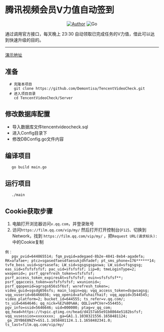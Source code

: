 # 腾讯视频会员V力值自动签到

<p align="center">
    <a href="https://github.com/Demontisa"><img alt="Author" src="https://img.shields.io/badge/author-Demontisa-blueviolet"/></a>
    <img alt="Go" src="https://img.shields.io/badge/code-Go-success"/>
</p>
通过调用官方接口，每天晚上 23:30 自动领取已完成任务的V力值，借此可以达到快速升级的目的。

------
 [演示地址](https://tcvideo.xiyan.it/)
 
## 准备
```shell
  # 克隆本项目
    git clone https://github.com/Demontisa/TencentVideoCheck.git
  # 进入项目目录
    cd TencentVideoCheck/Server
```
## 修改数据库配置
   
   * 导入数据库文件tencentvideocheck.sql
   * 进入Config目录下
   * 修改DBConfig.go文件内容

## 编译项目
```shell
   go build main.go
```

## 运行项目
```shell
   ./main
```

## Cookie获取步骤

1. 电脑打开浏览器访问`v.qq.com`，并登录账号
2. 访问`https://film.qq.com/vip/my/` 然后打开打开控制台(`F12`)、切换到Network，找到 `https://film.qq.com/vip/my/` ，把`Request URL(请求标头):`中的Cookie复制
```
例：
   pgv_pvid=644865514; fqm_pvqid=adegaed-8b2e-4841-8eb4-agadefa; RK=afafae+; ptcz=sgasedfaesdfaesukjdhfadef; pt_sms_phone=176******14; tvfe_boss_uuid=sgrsasefa; LW_sid=sgsgsgsgaswa; LW_uid=sfsgsgsg; eas_sid=sfsfsfsfsf; pac_uid=sfsfsfsf; iip=0; tmeLoginType=2; wxopenid=; psrf_qqrefresh_token=sfsfsfsf; psrf_access_token_expiresAt=sfsfsfsf; euin=sfsfsfsf**; psrf_qqaccess_token=asfsfsfsfsf; wxunionid=; psrf_qqopenid=agrsgs656s5f6sf; wxrefresh_token=; video_guid=sgsdg656sfs; main_login=qq; vqq_access_token=dsgwsagsg; vqq_vuserid=66466656; vqq_openid=afafuhaifhaif; vqq_appid=3544545; video_platform=2; bucket_id=644555; ts_refer=v.qq.com/; ts_uid=6464646; qq_nick=%E2%80%AA; QQLivePCVer=554455; pgv_info=ssid=5646646; uid=000000; ptag=v_qq_com; qq_head=https://tvpic.gtimg.cn/head/d4157ab5e91b0864e5182bsfsf; vqq_vusession=xxxxxxxx; _ga=GA1.1.1038321556.1658481124; _ga_2DYB6E8NZY=GS1.1.1658481124.1.1.1658482341.0; ts_last=film.qq.com/vip/my/
```
